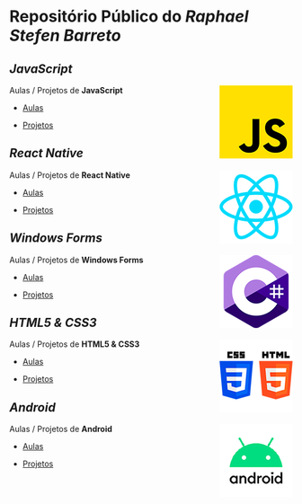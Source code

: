 # Repositório Público do *Raphael Stefen Barreto*


## *JavaScript*

<img align="right" src="img/js.png" width="130">

Aulas / Projetos de **JavaScript**

- [Aulas](https://stbitola.github.io/)

- [Projetos](https://stbitola.github.io/)

## *React Native*

<img align="right" src="img/react.png" width="130">

Aulas / Projetos de **React Native**

- [Aulas](https://stbitola.github.io/)

- [Projetos](https://stbitola.github.io/)


## *Windows Forms*

<img align="right" src="img/csharp.png" width="130">

Aulas / Projetos de **Windows Forms**

- [Aulas](https://stbitola.github.io/)

- [Projetos](https://stbitola.github.io/)


## *HTML5 & CSS3*

<img align="right" src="img/htmlcss.png" width="130">

Aulas / Projetos de **HTML5 & CSS3**

- [Aulas](https://stbitola.github.io/)

- [Projetos](https://stbitola.github.io/)


## *Android*

<img align="right" src="img/android.png" width="130">

Aulas / Projetos de **Android**

- [Aulas](https://stbitola.github.io/)

- [Projetos](https://stbitola.github.io/)
